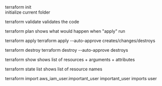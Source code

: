 terraform init  
  initialize current folder 

terraform validate 
    validates the code 

terraform  plan 
  shows what would happen when "apply" run 

terraform apply 
terraform apply --auto-approve
  creates/changes/destroys

terraform destroy 
terraform destroy --auto-approve
  destroys

terraform show 
  shows list of resources  + arguments + attributes

terraform state list 
  shows list of resource names

terraform import aws_iam_user.important_user  important_user
  imports user